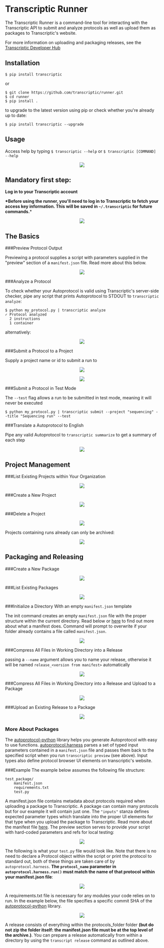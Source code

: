 # Transcriptic Runner

The Transcriptic Runner is a command-line tool for interacting with the
Transcriptic API to submit and analyze protocols as well as upload them as packages to Transcriptic's website.

For more information on uploading and packaging releases, see the [Transcriptic Developer Hub](http://developers.transcriptic.com/v1.0/docs/package-creation-quickstart#packaging-and-uploading)


## Installation

```
$ pip install transcriptic
```

or

```
$ git clone https://github.com/transcriptic/runner.git
$ cd runner
$ pip install .
```

to upgrade to the latest version using pip or check whether you're already up to date:
```
$ pip install transcriptic --upgrade
```


## Usage

Access help by typing `$ transcriptic --help` or `$ transcriptic [COMMAND] --help`
<p align="center"><img src="screenshots/help.png?raw=true"></p>

## Mandatory first step:
**Log in to your Transcriptic account**

**\*Before using the runner, you'll need to log in to Transcriptic to fetch your
access key information. This will be saved in `~/.transcriptic` for future
commands.**\*

<p align="center"><img src="screenshots/transcripticlogin.png?raw=true"></p>

## The Basics
###Preview Protocol Output

Previewing a protocol supplies a script with parameters supplied in the "preview" section of a `manifest.json` file.  Read more about this below.

<p align="center"><img src="screenshots/transcripticpreview.png?raw=true"></p>

###Analyze a Protocol

To check whether your Autoprotocol is valid using Transcriptic's server-side checker, pipe any script that prints Autoprotocol to STDOUT to `transcriptic analyze`:
```
$ python my_protocol.py | transcriptic analyze
✓ Protocol analyzed
  2 instructions
  1 container
```

alternatively:

<p align="center"><img src="screenshots/transcripticanalyze.png?raw=true"></p>

###Submit a Protocol to a Project

Supply a project name or id to submit a run to

<p align="center"><img src="screenshots/transcripticsubmit.png?raw=true"></p>
<p align="center"><img src="screenshots/projectpage2.png?raw=true"></p>

###Submit a Protocol in Test Mode

The `--test` flag allows a run to be submitted in test mode, meaning it will never be executed

```
$ python my_protocol.py | transcriptic submit --project "sequencing" --title "Sequencing run" --test
```

###Translate a Autoprotocol to English

Pipe any valid Autoprotocol to `transcriptic summarize` to get a summary of each step

<p align="center"><img src="screenshots/transcripticsummarize.png?raw=true"></p>

## Project Management
###List Existing Projects within Your Organization

<p align="center"><img src="screenshots/transcripticprojects.png?raw=true"></p>

###Create a New Project

<p align="center"><img src="project](screenshots/transcripticnew-project.png?raw=true"></p>

###Delete a Project

<p align="center"><img src="project](screenshots/transcripticdelete-project.png?raw=true"></p>

Projects containing runs already can only be archived:

<p align="center"><img src="project](screenshots/transcripticdelete-project-with-run.png?raw=true"></p>

## Packaging and Releasing

###Create a New Package

<p align="center"><img src="package](screenshots/transcripticnew-package.png?raw=true"></p>

###List Existing Packages

<p align="center"><img src="screenshots/transcripticpackages.png?raw=true"></p>

###Initialize a Directory With an empty `manifest.json` template

The init command creates an empty `manifest.json` file with the proper structure within the current directory.  Read below or [here](https://developers.transcriptic.com/v1.0/docs/the-manifest) to find out more about what a manifest does.   Command will prompt to overwrite if your folder already contains a file called `manifest.json`.

<p align="center"><img src="screenshots/transcripticinit.png?raw=true"></p>

###Compress All Files in Working Directory into a Release

passing a `--name` argument allows you to name your release, otherwise it will be named `release_<version from manifest>` automatically

<p align="center"><img src="screenshots/transcripticreleaseonly.png?raw=true"></p>

###Compress All Files in Working Directory into a Release and Upload to a Package

<p align="center"><img src="screenshots/transcripticrelease.png?raw=true"></p>

###Upload an Existing Release to a Package

<p align="center"><img src="screenshots/transcripticupload.jpg?raw=true"></p>


### More About Packages

The [autoprotocol-python](https://github.com/autoprotocol/autoprotocol-python) library helps you generate Autoprotocol with easy to use functions. [autoprotocol.harness](https://github.com/autoprotocol/autoprotocol-python/blob/master/autoprotocol/harness.py) parses a set of typed input parameters contained in a `manifest.json` file and passes them back to the specified script when you run `transcriptic preview` (see above).  Input types also define protocol browser UI elements on transcriptic's website.

###Example
The example below assumes the following file structure:
```
test_package/
	manifest.json
	requirements.txt
	test.py
```


A manifest.json file contains metadata about protocols required when uploading a package to Transcriptic. A package can contain many protocols but for our example it will contain just one.  The `"inputs"` stanza defines expected parameter types which translate into the proper UI elements for that type when you upload the package to Transcriptic.  Read more about the manifest file [here](http://developers.transcriptic.com/v1.0/docs/the-manifest).  The preview section serves to provide your script with hard-coded parameters and refs for local testing:

<p align="center"><img src="screenshots/manifest_json.png?raw=true"></p>

The following is what your `test.py` file would look like.  Note that there is no need to declare a Protocol object within the script or print the protocol to standard out, both of these things are taken care of by `autoprotocol.harness`.  **The `protocol_name` parameter in `autoprotocol.harness.run()` must match the name of that protocol within your manifest.json file**:

<p align="center"><img src="screenshots/test_py.png?raw=true"></p>

A requirements.txt file is necessary for any modules your code relies on to run.  In the example below, the file specifies a specific commit SHA of the [autoprotocol-python](https://github.com/autoprotocol/autoprotocol-python) library.

<p align="center"><img src="screenshots/requirements_txt.png?raw=true"></p>

A release consists of everything within the protocols_folder folder **(but do not zip the folder itself: the manifest.json file must be at the top level of the archive.)**.  You can prepare a release automatically from within a directory by using the `transcript release` command as outlined above.

